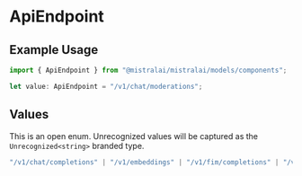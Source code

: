 # ApiEndpoint

## Example Usage

```typescript
import { ApiEndpoint } from "@mistralai/mistralai/models/components";

let value: ApiEndpoint = "/v1/chat/moderations";
```

## Values

This is an open enum. Unrecognized values will be captured as the `Unrecognized<string>` branded type.

```typescript
"/v1/chat/completions" | "/v1/embeddings" | "/v1/fim/completions" | "/v1/moderations" | "/v1/chat/moderations" | "/v1/ocr" | "/v1/classifications" | "/v1/chat/classifications" | "/v1/conversations" | "/v1/audio/transcriptions" | Unrecognized<string>
```